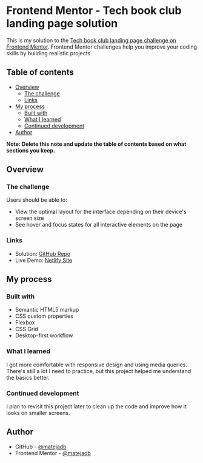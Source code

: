 # Frontend Mentor - Tech book club landing page solution

This is my solution to the [Tech book club landing page challenge on Frontend Mentor](https://www.frontendmentor.io/challenges/tech-book-club-landing-page-fZQidjHU73). Frontend Mentor challenges help you improve your coding skills by building realistic projects.

## Table of contents

- [Overview](#overview)
  - [The challenge](#the-challenge)
  - [Links](#links)
- [My process](#my-process)
  - [Built with](#built-with)
  - [What I learned](#what-i-learned)
  - [Continued development](#continued-development)
- [Author](#author)

**Note: Delete this note and update the table of contents based on what sections you keep.**

## Overview

### The challenge

Users should be able to:

- View the optimal layout for the interface depending on their device's screen size
- See hover and focus states for all interactive elements on the page

### Links

- Solution: [GitHub Repo](https://github.com/matejadb/tech-club-landing-page)
- Live Demo: [Netlify Site](https://tech-book-club-page.netlify.app/)

## My process

### Built with

- Semantic HTML5 markup
- CSS custom properties
- Flexbox
- CSS Grid
- Desktop-first workflow

### What I learned

I got more comfortable with responsive design and using media queries. There's still a lot I need to practice, but this project helped me understand the basics better.

### Continued development

I plan to revisit this project later to clean up the code and improve how it looks on smaller screens.

## Author

- GitHub - [@matejadb](https://github.com/matejadb)
- Frontend Mentor - [@matejadb](https://www.frontendmentor.io/profile/matejadb)
